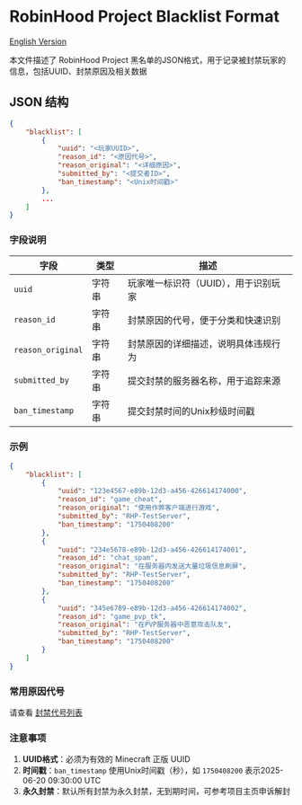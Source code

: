 # RobinHood Project Blacklist Format

[English Version](README_en.md)

本文件描述了 RobinHood Project 黑名单的JSON格式，用于记录被封禁玩家的信息，包括UUID、封禁原因及相关数据

## JSON 结构

```json
{
    "blacklist": [
        {
            "uuid": "<玩家UUID>",
            "reason_id": "<原因代号>",
            "reason_original": "<详细原因>",
            "submitted_by": "<提交者ID>",
            "ban_timestamp": "<Unix时间戳>"
        },
        ...
    ]
}
```

### 字段说明

| 字段              | 类型   | 描述                                                       |
|-------------------|--------|------------------------------------------------------------|
| `uuid`            | 字符串 | 玩家唯一标识符（UUID），用于识别玩家 |
| `reason_id`       | 字符串 | 封禁原因的代号，便于分类和快速识别                   |
| `reason_original` | 字符串 | 封禁原因的详细描述，说明具体违规行为                     |
| `submitted_by`    | 字符串 | 提交封禁的服务器名称，用于追踪来源   |
| `ban_timestamp`   | 字符串 | 提交封禁时间的Unix秒级时间戳         |

### 示例

```json
{
    "blacklist": [
        {
            "uuid": "123e4567-e89b-12d3-a456-426614174000",
            "reason_id": "game_cheat",
            "reason_original": "使用作弊客户端进行游戏",
            "submitted_by": "RHP-TestServer",
            "ban_timestamp": "1750408200"
        },
        {
            "uuid": "234e5678-e89b-12d3-a456-426614174001",
            "reason_id": "chat_spam",
            "reason_original": "在服务器内发送大量垃圾信息刷屏",
            "submitted_by": "RHP-TestServer",
            "ban_timestamp": "1750408200"
        },
        {
            "uuid": "345e6789-e89b-12d3-a456-426614174002",
            "reason_id": "game_pvp_tk",
            "reason_original": "在PVP服务器中恶意攻击队友",
            "submitted_by": "RHP-TestServer",
            "ban_timestamp": "1750408200"
        }
    ]
}
```

### 常用原因代号

请查看 [封禁代号列表](ReasonID.md)

### 注意事项

1. **UUID格式**：必须为有效的 Minecraft 正版 UUID
2. **时间戳**：`ban_timestamp` 使用Unix时间戳（秒），如 `1750408200` 表示2025-06-20 09:30:00 UTC
3. **永久封禁**：默认所有封禁为永久封禁，无到期时间，可参考项目主页申诉解封

